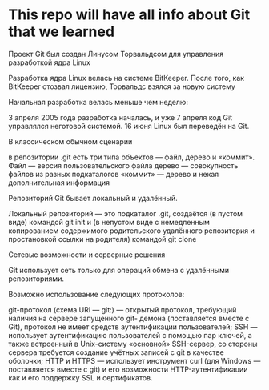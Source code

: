 # This repo will have all info about Git that we learned
Проект Git был создан Линусом Торвальдсом для управления разработкой ядра Linux

Разработка ядра Linux велась на системе BitKeeper. После того, как BitKeeper отозвал лицензию, Торвальдс взялся за новую систему

Начальная разработка велась меньше чем неделю:

3 апреля 2005 года разработка началась, и уже
7 апреля код Git управлялся неготовой системой.
16 июня Linux был переведён на Git.

В классическом обычном сценарии

в репозитории .git есть три типа объектов — файл, дерево и «коммит».
Файл — версия пользовательского файла
дерево — совокупность файлов из разных подкаталогов
«коммит» — дерево и некая дополнительная информация

Репозиторий Git бывает локальный и удалённый.

Локальный репозиторий — это подкаталог .git, создаётся (в пустом виде) командой git init и (в непустом виде с немедленным копированием содержимого родительского удалённого репозитория и простановкой ссылки на родителя) командой git clone

Сетевые возможности и серверные решения

Git использует сеть только для операций обмена с удалёнными репозиториями.

Возможно использование следующих протоколов:

git-протокол (схема URI — git:) — открытый протокол, требующий наличия на сервере запущенного git- демона (поставляется вместе с Git), протокол не имеет средств аутентификации пользователей;
SSH — использует аутентификацию пользователей с помощью пар ключей, а также встроенный в Unix-систему «основной» SSH-сервер, со стороны сервера требуется создание учётных записей с git в качестве оболочки;
HTTP и HTTPS — использует инструмент curl (для Windows — поставляется вместе с git) и его возможности HTTP-аутентификации как и его поддержку SSL и сертификатов.